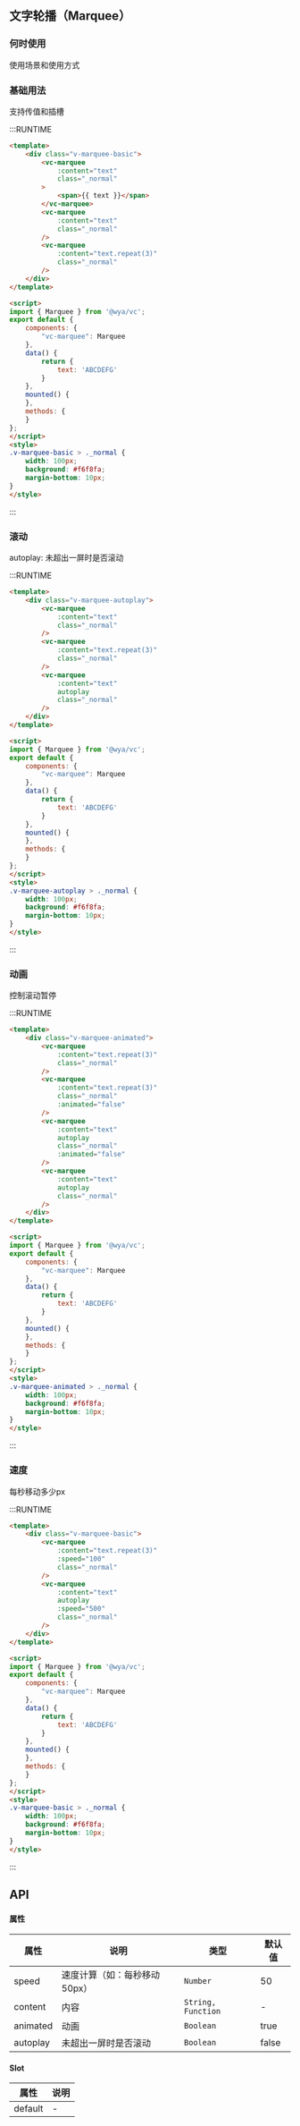 ## 文字轮播（Marquee）
### 何时使用
使用场景和使用方式

### 基础用法
支持传值和插槽

:::RUNTIME
```html
<template>
	<div class="v-marquee-basic">
		<vc-marquee
			:content="text"
			class="_normal"
		>
			<span>{{ text }}</span>
		</vc-marquee>
		<vc-marquee
			:content="text"
			class="_normal"
		/>
		<vc-marquee
			:content="text.repeat(3)"
			class="_normal"
		/>
	</div>
</template>

<script>
import { Marquee } from '@wya/vc';
export default {
	components: {
		"vc-marquee": Marquee
	},
	data() {
		return {
			text: 'ABCDEFG'
		}
	},
	mounted() {
	},
	methods: {
	}
};
</script>
<style>
.v-marquee-basic > ._normal {
	width: 100px;
	background: #f6f8fa;
	margin-bottom: 10px;
}
</style>
```
:::


### 滚动
autoplay: 未超出一屏时是否滚动

:::RUNTIME
```html
<template>
	<div class="v-marquee-autoplay">
		<vc-marquee
			:content="text"
			class="_normal"
		/>
		<vc-marquee
			:content="text.repeat(3)"
			class="_normal"
		/>
		<vc-marquee
			:content="text"
			autoplay
			class="_normal"
		/>
	</div>
</template>

<script>
import { Marquee } from '@wya/vc';
export default {
	components: {
		"vc-marquee": Marquee
	},
	data() {
		return {
			text: 'ABCDEFG'
		}
	},
	mounted() {
	},
	methods: {
	}
};
</script>
<style>
.v-marquee-autoplay > ._normal {
	width: 100px;
	background: #f6f8fa;
	margin-bottom: 10px;
}
</style>
```
:::

### 动画
控制滚动暂停

:::RUNTIME
```html
<template>
	<div class="v-marquee-animated">
		<vc-marquee
			:content="text.repeat(3)"
			class="_normal"
		/>
		<vc-marquee
			:content="text.repeat(3)"
			class="_normal"
			:animated="false"
		/>
		<vc-marquee
			:content="text"
			autoplay
			class="_normal"
			:animated="false"
		/>
		<vc-marquee
			:content="text"
			autoplay
			class="_normal"
		/>
	</div>
</template>

<script>
import { Marquee } from '@wya/vc';
export default {
	components: {
		"vc-marquee": Marquee
	},
	data() {
		return {
			text: 'ABCDEFG'
		}
	},
	mounted() {
	},
	methods: {
	}
};
</script>
<style>
.v-marquee-animated > ._normal {
	width: 100px;
	background: #f6f8fa;
	margin-bottom: 10px;
}
</style>
```
:::

### 速度
每秒移动多少px

:::RUNTIME
```html
<template>
	<div class="v-marquee-basic">
		<vc-marquee
			:content="text.repeat(3)"
			:speed="100"
			class="_normal"
		/>
		<vc-marquee
			:content="text"
			autoplay
			:speed="500"
			class="_normal"
		/>
	</div>
</template>

<script>
import { Marquee } from '@wya/vc';
export default {
	components: {
		"vc-marquee": Marquee
	},
	data() {
		return {
			text: 'ABCDEFG'
		}
	},
	mounted() {
	},
	methods: {
	}
};
</script>
<style>
.v-marquee-basic > ._normal {
	width: 100px;
	background: #f6f8fa;
	margin-bottom: 10px;
}
</style>
```
:::

## API

#### 属性

属性 | 说明 | 类型 | 默认值
---|---|---|---
speed | 速度计算（如：每秒移动50px） | `Number` | 50
content | 内容 | `String, Function` | -
animated | 动画 | `Boolean` | true
autoplay | 未超出一屏时是否滚动 | `Boolean` | false

#### Slot

属性 | 说明
---|---
default | -
